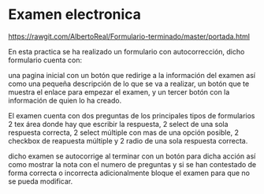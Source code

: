  # Examen electronica

https://rawgit.com/AlbertoReal/Formulario-terminado/master/portada.html

En esta practica se ha realizado un formulario con autocorrección, dicho formulario cuenta con:

una pagina inicial con un botón que redirige a la información del examen así como una pequeña descripción de lo que se va a realizar, un botón que te muestra el enlace para empezar el examen, y un tercer botón con la información de quien lo ha creado.

El examen cuenta con dos preguntas de los principales tipos de formularios 2 tex área donde hay que escribir la respuesta, 2 select de una sola respuesta correcta, 2 select múltiple con mas de una opción posible, 2 checkbox de reapuesta múltiple y 2 radio de una sola respuesta correcta.

dicho examen se autocorrige al terminar con un botón para dicha acción así como mostrar la nota con el numero de preguntas y si se han contestado de forma correcta o incorrecta adicionalmente bloque el examen para que no se pueda modificar.
